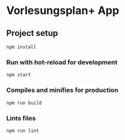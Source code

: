 # Vorlesungsplan+ App

## Project setup

```
npm install
```

### Run with hot-reload for development

```
npm start
```

### Compiles and minifies for production

```
npm run build
```

### Lints files

```
npm run lint
```
